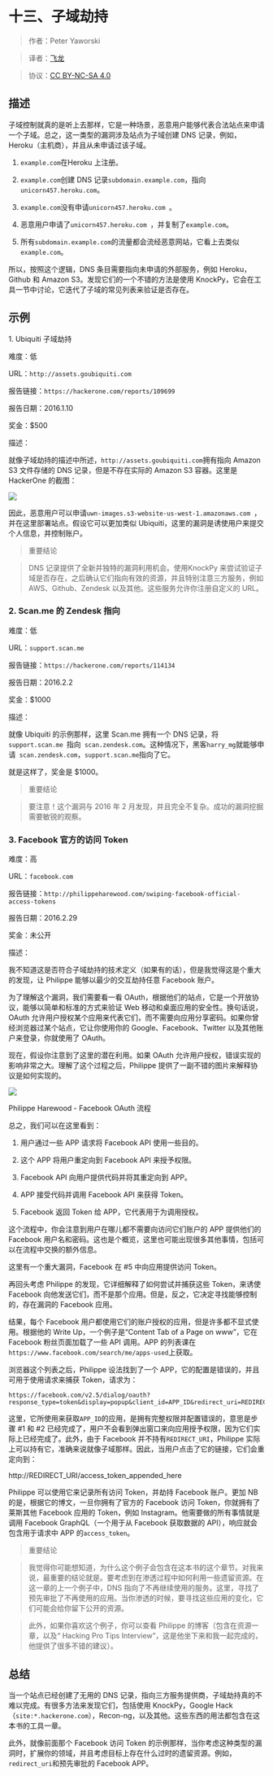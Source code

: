 # 十三、子域劫持

> 作者：Peter Yaworski

> 译者：[飞龙](https://github.com/)

> 协议：[CC BY-NC-SA 4.0](http://creativecommons.org/licenses/by-nc-sa/4.0/)

## 描述

子域控制就真的是听上去那样，它是一种场景，恶意用户能够代表合法站点来申请一个子域。总之，这一类型的漏洞涉及站点为子域创建 DNS 记录，例如，Heroku（主机商），并且从未申请过该子域。

1.  `example.com`在Heroku 上注册。

2.  `example.com`创建 DNS 记录`subdomain.example.com`，指向`unicorn457.heroku.com`。

3.  `example.com`没有申请`unicorn457.heroku.com `。

4.  恶意用户申请了`unicorn457.heroku.com `，并复制了`example.com`。

5.  所有`subdomain.example.com`的流量都会流经恶意网站，它看上去类似`example.com`。

所以，按照这个逻辑，DNS 条目需要指向未申请的外部服务，例如 Heroku，Github 和 Amazon S3。发现它们的一个不错的方法是使用 KnockPy，它会在工具一节中讨论，它迭代了子域的常见列表来验证是否存在。

## 示例

1\. Ubiquiti 子域劫持

难度：低

URL：`http://assets.goubiquiti.com`

报告链接：`https://hackerone.com/reports/109699`

报告日期：2016.1.10

奖金：$500

描述：

就像子域劫持的描述中所述，`http://assets.goubiquiti.com`拥有指向 Amazon S3 文件存储的 DNS 记录，但是不存在实际的 Amazon S3 容器。这里是 HackerOne 的截图：

![](img/13-1-1.jpg)

因此，恶意用户可以申请`uwn-images.s3-website-us-west-1.amazonaws.com `，并在这里部署站点。假设它可以更加类似 Ubiquiti，这里的漏洞是诱使用户来提交个人信息，并控制账户。

> 重要结论

> DNS 记录提供了全新并独特的漏洞利用机会。使用KnockPy 来尝试验证子域是否存在，之后确认它们指向有效的资源，并且特别注意三方服务，例如 AWS、Github、Zendesk 以及其他。这些服务允许你注册自定义的 URL。

### 2\. Scan.me 的 Zendesk 指向

难度：低

URL：`support.scan.me `

报告链接：`https://hackerone.com/reports/114134`

报告日期：2016.2.2

奖金：$1000

描述：

就像 Ubiquiti 的示例那样，这里 Scan.me 拥有一个 DNS 记录，将`support.scan.me `指向` scan.zendesk.com`。这种情况下，黑客` harry_mg `就能够申请` scan.zendesk.com`，`support.scan.me`指向了它。

就是这样了，奖金是 $1000。

> 重要结论

> 要注意！这个漏洞与 2016 年 2 月发现，并且完全不复杂。成功的漏洞挖掘需要敏锐的观察。

### 3\. Facebook 官方的访问 Token

难度：高

URL：`facebook.com`

报告链接：`http://philippeharewood.com/swiping-facebook-official-access-tokens`

报告日期：2016.2.29

奖金：未公开

描述：

我不知道这是否符合子域劫持的技术定义（如果有的话），但是我觉得这是个重大的发现，让 Philippe 能够以最少的交互劫持任意 Facebook 账户。

为了理解这个漏洞，我们需要看一看 OAuth，根据他们的站点，它是一个开放协议，能够以简单和标准的方式来验证 Web 移动和桌面应用的安全性。换句话说，OAuth 允许用户授权某个应用来代表它们，而不需要向应用分享密码。如果你曾经浏览器过某个站点，它让你使用你的 Google、Facebook、Twitter 以及其他账户来登录，你就使用了 OAuth。

现在，假设你注意到了这里的潜在利用。如果 OAuth 允许用户授权，错误实现的影响非常之大。理解了这个过程之后，Philippe 提供了一副不错的图片来解释协议是如何实现的。

![](img/13-3-1.jpg)

Philippe Harewood - Facebook OAuth 流程

总之，我们可以在这里看到：

1.  用户通过一些 APP 请求将 Facebook API 使用一些目的。

2.  这个 APP 将用户重定向到 Facebook API 来授予权限。

3.  Facebook API 向用户提供代码并将其重定向到 APP。

4.  APP 接受代码并调用 Facebook API 来获得 Token。

5.  Facebook 返回 Token 给 APP，它代表用于为调用授权。

这个流程中，你会注意到用户在哪儿都不需要向访问它们账户的 APP 提供他们的 Facebook 用户名和密码。这也是个概览，这里也可能出现很多其他事情，包括可以在流程中交换的额外信息。

这里有一个重大漏洞，Facebook 在 #5 中向应用提供访问 Token。

再回头考虑 Philippe 的发现，它详细解释了如何尝试并捕获这些 Token，来诱使 Facebook 向他发送它们，而不是那个应用。但是，反之，它决定寻找能够控制的，存在漏洞的 Facebook 应用。

结果，每个 Facebook 用户都使用它们的账户授权的应用，但是许多都不显式使用。根据他的 Write Up，一个例子是“Content Tab of a Page on www”，它在 Facebook 粉丝页面加载了一些 API 调用。APP 的列表课在`https://www.facebook.com/search/me/apps-used`上获取。

浏览器这个列表之后，Philippe 设法找到了一个 APP，它的配置是错误的，并且可用于使用请求来捕获 Token，请求为：

```
https://facebook.com/v2.5/dialog/oauth?response_type=token&display=popup&client_id=APP_ID&redirect_uri=REDIRECT_URI
```

这里，它所使用来获取`APP_ID`的应用，是拥有完整权限并配置错误的，意思是步骤 #1 和 #2 已经完成了，用户不会看到弹出窗口来向应用授予权限，因为它们实际上已经完成了。此外，由于 Facebook 并不持有`REDIRECT_URI`，Philippe 实际上可以持有它，准确来说就像子域那样。因此，当用户点击了它的链接，它们会重定向到：

http://REDIRECT_URI/access_token_appended_here

Philippe 可以使用它来记录所有访问 Token，并劫持 Facebook 账户。更加 NB 的是，根据它的博文，一旦你拥有了官方的 Facebook 访问 Token，你就拥有了莱斯其他 Facebook 应用的 Token，例如 Instagram。他需要做的所有事情就是调用 Facebook GraphQL（一个用于从 Facebook 获取数据的 API），响应就会包含用于请求中 APP 的`access_token`。

> 重要结论

> 我觉得你可能想知道，为什么这个例子会包含在这本书的这个章节。对我来说，最重要的结论就是。要考虑到在渗透过程中如何利用一些遗留资源。在这一章的上一个例子中，DNS 指向了不再继续使用的服务。这里，寻找了预先审批了不再使用的应用。当你渗透的时候，要寻找这些应用的变化，它们可能会给你留下公开的资源。

> 此外，如果你喜欢这个例子，你可以查看 Philippe 的博客（包含在资源一章，以及“ Hacking Pro Tips Interview”，这是他坐下来和我一起完成的，他提供了很多不错的建议）。

## 总结

当一个站点已经创建了无用的 DNS 记录，指向三方服务提供商，子域劫持真的不难以完成。有很多方法来发现它们，包括使用 KnockPy，Google Hack（`site:*.hackerone.com`），Recon-ng，以及其他。这些东西的用法都包含在这本书的工具一章。

此外，就像前面那个 Facebook 访问 Token 的示例那样，当你考虑这种类型的漏洞时，扩展你的领域，并且考虑目标上存在什么过时的遗留资源。例如，` redirect_uri`和预先审批的 Facebook APP。
